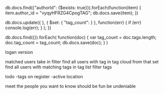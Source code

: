 db.docs.find({"authorId": {$exists: true}}).forEach(function(item)
{
    item.author_id = "vyqyHFRZG4CpogTAG";
    db.docs.save(item);
})


db.docs.update({
      }, {
        $set: {
          "tag_count": 
        }
      },
      function(err) {
        if (err) console.log(err);
      }
    );
  })


db.docs.find({}).forEach(
  function(doc) {
    var tag_count = doc.tags.length;
    doc.tag_count = tag_count;
    db.docs.save(doc);
  }
)


<!--autocomplete add tag to doc-->
<!--bookmarks-->
<!--cancel edit option-->
<!--shareable address-->
<!--me button-->

logan version
<!--generate cloud after update-->
matched users
take in filter
find all users with tag in tag cloud
from that set find all users with matching tags in tag list
filter tags 

todo
-tags on register
-active location


meet the people you want to know
should be fun
be undeniable
